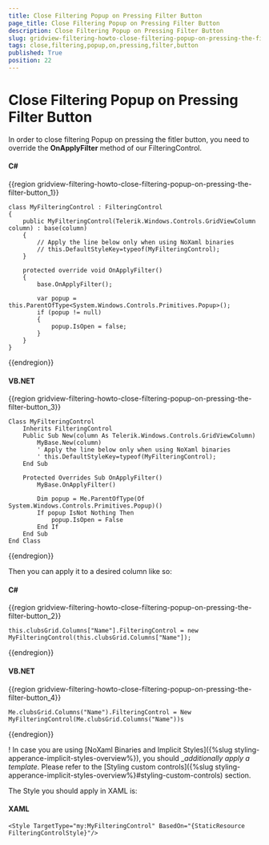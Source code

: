 ```yaml
---
title: Close Filtering Popup on Pressing Filter Button
page_title: Close Filtering Popup on Pressing Filter Button
description: Close Filtering Popup on Pressing Filter Button
slug: gridview-filtering-howto-close-filtering-popup-on-pressing-the-filter-button
tags: close,filtering,popup,on,pressing,filter,button
published: True
position: 22
---
```


# Close Filtering Popup on Pressing Filter Button

In order to close filtering Popup on pressing the fitler button, you need to override the __OnApplyFilter__ method of our FilteringControl.

#### __C#__

{{region gridview-filtering-howto-close-filtering-popup-on-pressing-the-filter-button_1}}

    class MyFilteringControl : FilteringControl
    {
        public MyFilteringControl(Telerik.Windows.Controls.GridViewColumn column) : base(column)
        {       
			// Apply the line below only when using NoXaml binaries 
        	// this.DefaultStyleKey=typeof(MyFilteringControl);
        }        
       
        protected override void OnApplyFilter()
        {
            base.OnApplyFilter();

            var popup = this.ParentOfType<System.Windows.Controls.Primitives.Popup>();
            if (popup != null)
            {
                popup.IsOpen = false;
            }           
        }
    }
{{endregion}}



#### __VB.NET__

{{region gridview-filtering-howto-close-filtering-popup-on-pressing-the-filter-button_3}}

    Class MyFilteringControl
        Inherits FilteringControl
        Public Sub New(column As Telerik.Windows.Controls.GridViewColumn)
            MyBase.New(column)
			' Apply the line below only when using NoXaml binaries 
			' this.DefaultStyleKey=typeof(MyFilteringControl);
        End Sub

        Protected Overrides Sub OnApplyFilter()
            MyBase.OnApplyFilter()

            Dim popup = Me.ParentOfType(Of System.Windows.Controls.Primitives.Popup)()
            If popup IsNot Nothing Then
                popup.IsOpen = False
            End If
        End Sub
    End Class
{{endregion}}


Then you can apply it to a desired column like so:

#### __C#__

{{region gridview-filtering-howto-close-filtering-popup-on-pressing-the-filter-button_2}}

	this.clubsGrid.Columns["Name"].FilteringControl = new MyFilteringControl(this.clubsGrid.Columns["Name"]);
{{endregion}}


#### __VB.NET__

{{region gridview-filtering-howto-close-filtering-popup-on-pressing-the-filter-button_4}}

	Me.clubsGrid.Columns("Name").FilteringControl = New MyFilteringControl(Me.clubsGrid.Columns("Name"))s
{{endregion}}


! In case you are using [NoXaml Binaries and Implicit Styles]({%slug styling-apperance-implicit-styles-overview%}), you should __additionally apply a template_. Please refer to the [Styling custom controls]({%slug styling-apperance-implicit-styles-overview%}#styling-custom-controls) section.

The Style you should apply in XAML is:
#### __XAML__
	<Style TargetType="my:MyFilteringControl" BasedOn="{StaticResource FilteringControlStyle}"/>

